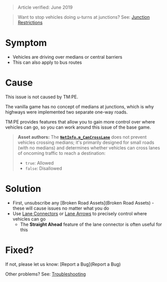 > Article verified: June 2019

> Want to stop vehicles doing u-turns at junctions? See: [Junction Restrictions](Junction-Restrictions.md)

# Symptom

* Vehicles are driving over medians or central barriers
* This can also apply to bus routes

# Cause

This issue is not caused by TM:PE.

The vanilla game has no concept of medians at junctions, which is why highways were implemented two separate one-way roads.

TM:PE provides features that allow you to gain more control over where vehicles can go, so you can work around this issue of the base game.

> **Asset authors:** The [**```NetInfo.m_CanCrossLane```**](https://cslmodding.info/asset/network/) does not prevent vehicles crossing medians; it's primarily designed for small roads (with no medians) and determines whether vehicles can cross lanes of oncoming traffic to reach a destination:
> * ```true```: Allowed
> * ```false```: Disallowed  

# Solution

* First, unsubscribe any [Broken Road Assets](Broken Road Assets) - these will cause issues no matter what you do
* Use [Lane Connectors](Lane-Connectors.md) or [Lane Arrows](Lane-Arrows.md) to precisely control where vehicles can go
    * The **Straight Ahead** feature  of the lane connector is often useful for this

# Fixed?

If not, please let us know: [Report a Bug](Report a Bug)

Other problems? See: [Troubleshooting](Troubleshooting)